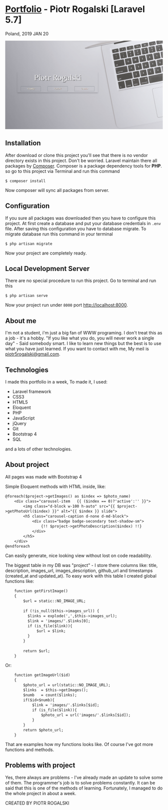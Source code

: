 [Portfolio](http://viadev.laohost.net/) - Piotr Rogalski  [Laravel 5.7]
==========================
Poland, 2019 JAN 20

<div align="center">
   <img src="https://github.com/PiotrRogalski/Portfolio/blob/Default/public/images/pr17a.png"/>
</div>

## Installation

After download or clone this project you'll see that there is no vendor directory exists in this project. Don't be worried. Laravel maintain there all packages by [Composer](https://getcomposer.org/). Composer is a package dependency tools for **PHP**. so go to this project via Terminal and run this command

```
$ composer install
```

Now composer will sync all packages from server.

## Configuration

If you sure all packages was downloaded then you have to configure this project. At first create a database and put your database credentials in `.env` file.
After saving this configuration you have to database migrate. To migrate database run this command in your terminal

```
$ php artisan migrate
```

Now your project are completely ready.

## Local Development Server

There are no special procedure to run this project. Go to terminal and run this

```
$ php artisan serve
```

Now your project run under `8000` port [http://localhost:8000](http://localhost:8000).

About me
--------
I'm not a student, i'm just a big fan of WWW programing. I don't treat this as a job - it's a hobby. 
"If you like what you do, you will never work a single day" - Said somebody smart.
I like to learn new things but the best is to use what you have just learned.
If you want to contact with me, My meil is piotr5rogalski@gmail.com.

Technologies
-------------------
I made this portfolio in a week, 
To made it, I used:

<ul>
    <li>Laravel framework</li>
    <li>CSS3</li>
    <li>HTML5</li>
    <li>Eloquent</li>
    <li>PHP</li>
    <li>JavaScript</li>
    <li>jQuery</li>
    <li>Git</li>
    <li>Bootstrap 4</li>
    <li>SQL</li>
</ul>
    
and a lots of other technologies. 

About project
-------------
All pages was made with Bootstrap 4

Simple Eloquent methods with HTML inside, like:

    @foreach($project->getImages() as $index => $photo_name)
        <div class="carousel-item   {{ ($index == 0)?'active':'' }}">
            <img class="d-block w-100 h-auto" src="{{ $project->getPhotoUrl($index) }}" alt="{{ $index }} slide">
            <h5 class="carousel-caption d-none d-md-block">
                <div class="badge badge-secondary text-shadow-sm">
                    {!! $project->getPhotoDescription($index) !!}
                </div>
            </h5>
        </div>
    @endforeach

Can easily generate, nice looking view without lost on code readability.

The biggest table in my DB was "project" - I store there columns like: title, description, images_url, images_description, github_url and timestamps (created_at and updated_at). To easy work with this table I created global functions like: 

        function getFirstImage() 
        {
            $url = static::NO_IMAGE_URL;

            if (!is_null($this->images_url)) { 
              $links = explode(',',$this->images_url);
              $link = 'images/'.$links[0];
              if (is_file($link)){
                  $url = $link;
              }
            }

            return $url;
        }
    
Or:

        function getImageUrl($id)
        {
            $photo_url = url(static::NO_IMAGE_URL);
            $links  = $this->getImages();
            $numb   = count($links);
            if($id<$numb){
                $link = 'images/'.$links[$id];
                if (is_file($link)){
                    $photo_url = url('images/'.$links[$id]);
                }
            }
            return $photo_url;
        }
    
That are examples how my functions looks like. Of course I've got more functions and methods.

Problems with project
---------------------
Yes, there always are problems - I've already made an update to solve some of them. 
The programmer's job is to solve problems constantly. It can be said that this is one of the methods of learning.
Fortunately, I managed to do the whole project in about a week.

CREATED BY PIOTR ROGALSKI
